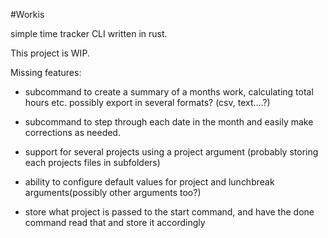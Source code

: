 #Workis

simple time tracker CLI written in rust.

This project is WIP.

Missing features:


- subcommand to create a summary of a months work, calculating total hours etc. possibly export in several formats? (csv, text....?)

- subcommand to step through each date in the month and easily make corrections as needed. 

- support for several projects using a project argument (probably storing each projects files in subfolders)

- ability to configure default values for project and lunchbreak arguments(possibly other arguments too?)

- store what project is passed to the start command, and have the done command read that and store it accordingly

